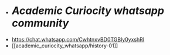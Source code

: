 - # *Academic Curiocity whatsapp community*
- https://chat.whatsapp.com/CwhtnxvBD0TGBly0yxshRI
- [[academic_curiocity_whatsapp/history-01]]